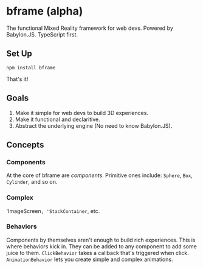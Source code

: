 # bframe (alpha)

The functional Mixed Reality framework for web devs. Powered by Babylon.JS. TypeScript first.

## Set Up

`npm install bframe`

That's it!

## Goals

1. Make it simple for web devs to build 3D experiences.
2. Make it functional and declaritive.
3. Abstract the underlying engine (No need to know Babylon.JS).

## Concepts

### Components

At the core of bframe are *components*. Primitive ones include: `Sphere`, `Box`, `Cylinder`, and so on.

### Complex

'ImageScreen`, 'StackContainer`, etc.

### Behaviors

Components by themselves aren't enough to build rich experiences. This is where behaviors kick in. They can be added to any component to add some juice to them. `ClickBehavior` takes a callback that's triggered when click. `AnimationBehavior` lets you create simple and complex animations.
